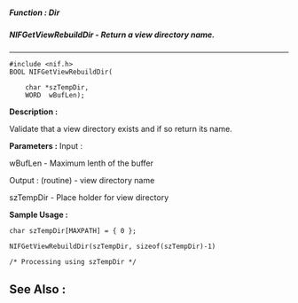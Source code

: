 ##### Function : Dir
##### NIFGetViewRebuildDir - Return a view directory name.
---
```
#include <nif.h>
BOOL NIFGetViewRebuildDir(

	char *szTempDir,
	WORD  wBufLen);
```
**Description :**

Validate that a view directory exists and if so return its name.

**Parameters :**
Input :

wBufLen  -  Maximum lenth of the buffer

Output :
(routine)  -  view directory name


szTempDir  -  Place holder for view directory


**Sample Usage :**
```
char szTempDir[MAXPATH] = { 0 };

NIFGetViewRebuildDir(szTempDir, sizeof(szTempDir)-1) 

/* Processing using szTempDir */ 	 
```
**See Also :**
---
